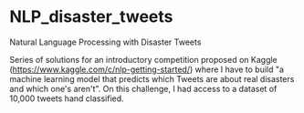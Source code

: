 # NLP_disaster_tweets
Natural Language Processing with Disaster Tweets

Series of solutions for an introductory competition proposed on Kaggle (https://www.kaggle.com/c/nlp-getting-started/) where I have to build "a machine learning model that predicts which Tweets are about real disasters and which one's aren't". On this challenge, I had access to a dataset of 10,000 tweets hand classified.



